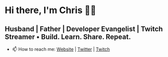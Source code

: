 # Hi there, I'm Chris 👋🏻

## Husband | Father | Developer Evangelist | Twitch Streamer • Build. Learn. Share. Repeat.

- 📫 How to reach me: [Website](https://toefrog.com) | [Twitter](https://twitter.com/thetoefrog) | [Twitch](http://live.toefrog.com)
<!--
**ToeFrog/ToeFrog** is a ✨ _special_ ✨ repository because its `README.md` (this file) appears on your GitHub profile.

Here are some ideas to get you started:

- 🔭 I’m currently working on ...
- 🌱 I’m currently learning ...
- 👯 I’m looking to collaborate on ...
- 🤔 I’m looking for help with ...
- 💬 Ask me about ...
- 📫 How to reach me: ...
- 😄 Pronouns: ...
- ⚡ Fun fact: ...
-->
